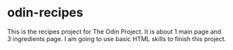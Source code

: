 # odin-recipes

This is the recipes project for The Odin Project. It is about 1 main page and 3 ingredients page. I am going to use basic HTML skills to finish this project.